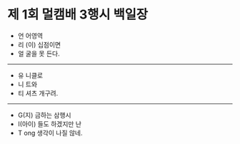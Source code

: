 # 제 1회 멀캠배 3행시  백일장

* 언 어영역
* 리 (이) 십점이면
* 얼 굴을 못 든다.
---
* 유 니클로
* 니 트와
* 티 셔츠 개구려.
---
* G(지) 금하는 삼행시
* I(아이) 들도 하겠지만 난
* T ong 생각이 나질 않네.

